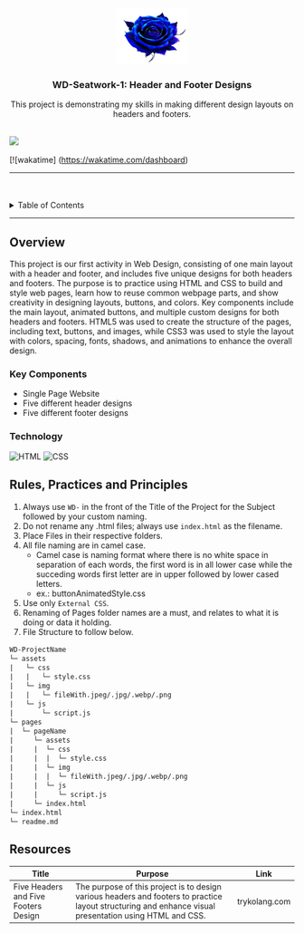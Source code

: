 <a name="readme-top">

<br/>

<br />
<div align="center">
  <a href="https://github.com/Eminapascual-03/">
    <img src="./assets/img/blue rose.png" alt="Rose" width="130" height="100">
  </a>
  <h3 align="center">WD-Seatwork-1: Header and Footer Designs </h3>
</div>
<div align="center">
  This project is demonstrating my skills in making different design layouts on headers and footers.
</div>

<br />

![](https://visit-counter.vercel.app/counter.png?page=Eminapascual-03/WD-Seatwork-1)

[![wakatime]
(https://wakatime.com/dashboard)

---

<br />
<br />

<!-- TODO: If you want to add more layers for your readme -->
<details>
  <summary>Table of Contents</summary>
  <ol>
    <li>
      <a href="#overview">Overview</a>
      <ol>
        <li>
          <a href="#key-components">Key Components</a>
        </li>
        <li>
          <a href="#technology">Technology</a>
        </li>
      </ol>
    </li>
    <li>
      <a href="#rule,-practices-and-principles">Rules, Practices and Principles</a>
    </li>
    <li>
      <a href="#resources">Resources</a>
    </li>
  </ol>
</details>

---

## Overview

<!-- The following are just sample -->
This project is our first activity in Web Design, consisting of one main layout with a header and footer, and includes five unique designs for both headers and footers. The purpose is to practice using HTML and CSS to build and style web pages, learn how to reuse common webpage parts, and show creativity in designing layouts, buttons, and colors. Key components include the main layout, animated buttons, and multiple custom designs for both headers and footers. HTML5 was used to create the structure of the pages, including text, buttons, and images, while CSS3 was used to style the layout with colors, spacing, fonts, shadows, and animations to enhance the overall design.


### Key Components
<!-- The following are just sample -->

- Single Page Website
- Five different header designs
- Five different footer designs

### Technology
![HTML](https://img.shields.io/badge/HTML-E34F26?style=for-the-badge&logo=html5&logoColor=white)
![CSS](https://img.shields.io/badge/CSS-1572B6?style=for-the-badge&logo=css3&logoColor=white)


## Rules, Practices and Principles
1. Always use `WD-` in the front of the Title of the Project for the Subject followed by your custom naming.
2. Do not rename any .html files; always use `index.html` as the filename.
3. Place Files in their respective folders.
4. All file naming are in camel case.
   - Camel case is naming format where there is no white space in separation of each words, the first word is in all lower case while the succeding words first letter are in upper followed by lower cased letters.
   - ex.: buttonAnimatedStyle.css
5. Use only `External CSS`.
6. Renaming of Pages folder names are a must, and relates to what it is doing or data it holding.
7. File Structure to follow below.

```
WD-ProjectName
└─ assets
|   └─ css
|   |   └─ style.css
|   └─ img
|   |   └─ fileWith.jpeg/.jpg/.webp/.png
|   └─ js
|       └─ script.js
└─ pages
|  └─ pageName
|     └─ assets
|     |  └─ css
|     |  |  └─ style.css
|     |  └─ img
|     |  |  └─ fileWith.jpeg/.jpg/.webp/.png
|     |  └─ js
|     |     └─ script.js
|     └─ index.html
└─ index.html
└─ readme.md
```

## Resources

| Title | Purpose | Link |
|-|-|-|
| Five Headers and Five Footers Design | The purpose of this project is to design various headers and footers to practice layout structuring and enhance visual presentation using HTML and CSS. | trykolang.com |
